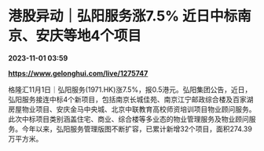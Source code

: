 # 港股异动｜弘阳服务涨7.5% 近日中标南京、安庆等地4个项目

**2023-11-01 03:59**

**https://www.gelonghui.com/live/1275747**

格隆汇11月1日｜弘阳服务(1971.HK)涨7.5%，报0.5港元。弘阳集团公告，近日，弘阳服务接连中标4个新项目，包括南京长城佳苑、南京江宁邮政综合楼及百家湖房屋物业项目、安庆金马中央城、北京中联教育高校师资培训项目物业顾问服务。此次中标项目类别涵盖住宅、商业、综合楼等多业态的物业管理服务及物业顾问服务。今年以来，弘阳服务管理版图不断扩容，已累计新增32个项目，面积274.39万平方米。
